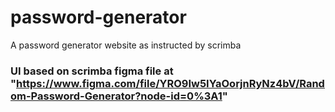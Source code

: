 # password-generator
A password generator website as instructed by scrimba


### UI based on scrimba figma file at "https://www.figma.com/file/YRO9Iw5IYaOorjnRyNz4bV/Random-Password-Generator?node-id=0%3A1"